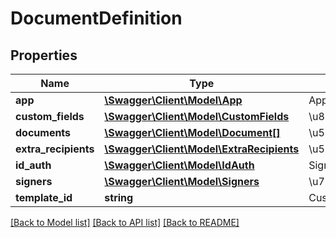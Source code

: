 # DocumentDefinition

## Properties
Name | Type | Description | Notes
------------ | ------------- | ------------- | -------------
**app** | [**\Swagger\Client\Model\App**](App.md) | Application configuration | [optional] 
**custom_fields** | [**\Swagger\Client\Model\CustomFields**](CustomFields.md) | \u81EA\u5B9A\u4E49\u5B57\u6BB5 | [optional] 
**documents** | [**\Swagger\Client\Model\Document[]**](Document.md) | \u5F85\u7B7E\u7F72\u7684\u6587\u6863\u5217\u8868 | [optional] 
**extra_recipients** | [**\Swagger\Client\Model\ExtraRecipients**](ExtraRecipients.md) | \u5176\u5B83\u63A5\u6536\u4EBA | [optional] 
**id_auth** | [**\Swagger\Client\Model\IdAuth**](IdAuth.md) | Signature authentication | [optional] 
**signers** | [**\Swagger\Client\Model\Signers**](Signers.md) | \u7B7E\u7F72\u4EBA | [optional] 
**template_id** | **string** | Custom template number | [optional] 

[[Back to Model list]](../README.md#documentation-for-models) [[Back to API list]](../README.md#documentation-for-api-endpoints) [[Back to README]](../README.md)


